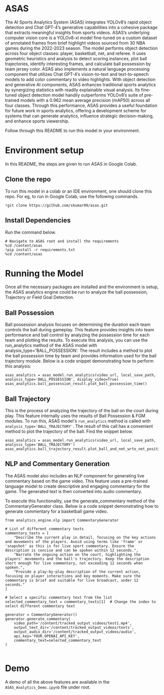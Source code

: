 # ASAS
The AI Sports Analytics System (ASAS) integrates YOLOv8’s rapid object detection and Chat GPT-4’s generative capabilities into a cohesive package that extracts meaningful insights from sports videos. ASAS’s underlying computer vision core is a YOLOv8-xl model fine-tuned on a custom dataset of annotated frames from brief highlight videos sourced from 30 NBA games during the 2022-2023 season. The model performs object detection across four object classes: player, basketball, net, and referee. It uses geometric heuristics and analysis to detect scoring instances, plot ball trajectories, identify interesting frames, and calculate ball possession by team jersey color. ASAS also implements a natural language processing component that utilizes Chat GPT-4’s vision-to-text and text-to-speech models to  add color commentary to video highlights. With object detection and generative AI components, ASAS enhances traditional sports analytics by synergizing statistics with readily explainable visual analysis. Its fine-tuned object detection model handily outperforms YOLOv8’s suite of pre-trained models with a 0.962 mean average precision (mAP50) across all four classes. Through this performance, ASAS provides a useful foundation for future work in sports analytics, offering a development scheme for systems that can generate analytics, influence strategic decision-making, and enhance sports viewership.

Follow through this README to run this model in your environment.

# Environment setup
In this README, the steps are given to run ASAS in Google Colab.
## Clone the repo
To run this model in a colab or an IDE environment, one should clone this repo. For eg, to run in Google Colab, use the following commands.

```
!git clone https://github.com/skumar09/asas.git
```
## Install Dependencies
Run the command below.

```
# Navigate to ASAS root and install the requirements
%cd /content/asas
!pip install -r requirements.txt
%cd /content/asas
```

# Running the Model
Once all the necessary packages are installed and the environment is setup, the ASAS analytics engine could be run to analyze the ball possession, Trajectory or Field Goal Detection.

## Ball Possession
Ball possession analysis focuses on determining the duration each team controls the ball during gameplay. This feature provides insights into team performance and ball control by analyzing the possession time for each team and plotting the results. To execute this analysis, you can use the run_analytics method of the ASAS model with analysis_type='BALL_POSSESSION'. The result includes a method to plot the ball possession time by team and provides information used for the ball trajectory module. Below is a code snippet demonstrating how to perform this analysis:

```
asas_analytics = asas_model.run_analytics(video_url, local_save_path, analysis_type='BALL_POSSESSION', display_video=True)
asas_analytics.ball_possession_result.plot_ball_possession_time()
```

## Ball Trajectory
This is the process of analyzing the trajectory of the ball on the court during play. This feature internally uses the results of Ball Possession & FGM modules. To run this, ASAS model's `run_analytics` method is called with `analysis_type='BALL_TRAJECTORY'`. The result of this call has a convenient method to plot the trajectory of the ball. Find the snippet below.

```
asas_analytics = asas_model.run_analytics(video_url, local_save_path, analysis_type='BALL_TRAJECTORY') 
asas_analytics.ball_trajectory_result.plot_ball_and_net_wrto_net_position()
```

## NLP and Commentary Generation
The ASAS model also includes an NLP component for generating live commentary based on the game video. This feature uses a pre-trained language model to create descriptive and engaging commentary for the game. The generated text is then converted into audio commentary.

To execute this functionality, use the generate_commentary method of the CommentaryGenerator class. Below is a code snippet demonstrating how to generate commentary for a basketball game video.

```
from analytics_engine.nlp import CommentaryGenerator

# List of different commentary texts
commentary_texts = [
    "Describe the current play in detail, focusing on the key actions and movements of the players. Avoid using terms like 'frame' or 'snapshot' as this is for live sport commentary. Ensure the description is concise and can be spoken within 12 seconds.",
    "Narrate the ongoing action on the court, highlighting the players' movements and the ball's trajectory. Keep the description short enough for live commentary, not exceeding 12 seconds when spoken.",
    "Provide a play-by-play description of the current action, focusing on player interactions and key moments. Make sure the commentary is brief and suitable for live broadcast, under 12 seconds."
]

# Select a specific commentary text from the list
selected_commentary_text = commentary_texts[1]  # Change the index to select different commentary text

generator = CommentaryGenerator()
generator.generate_commentary(
    video_path='/content/tracked_output_videos/test1.mp4',
    output_text_dir='/content/tracked_output_videos/texts',
    output_audio_dir='/content/tracked_output_videos/audio',
    api_key='YOUR_OPENAI_API_KEY',
    commentary_text=selected_commentary_text
)


```

# Demo
A demo of all the above features are available in the `ASAS_Analytics_Demo.ipynb` file under root.